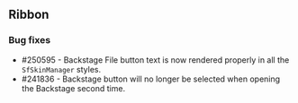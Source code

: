 ## Ribbon

### Bug fixes

* \#250595 - Backstage File button text is now rendered properly in all the `SfSkinManager` styles.
* \#241836 - Backstage button will no longer be selected when opening the Backstage second time.